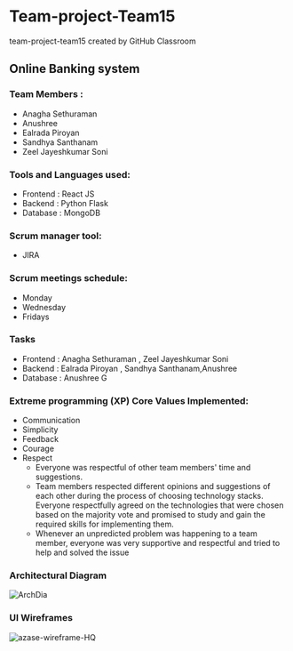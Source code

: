 # Team-project-Team15
team-project-team15 created by GitHub Classroom

## Online Banking system

### Team Members : 
  
  * Anagha Sethuraman
  * Anushree 
  * Ealrada Piroyan
  * Sandhya Santhanam
  * Zeel Jayeshkumar Soni
  
### Tools and Languages used: 
   
  * Frontend : React JS
  * Backend  : Python Flask
  * Database : MongoDB
  
### Scrum manager tool: 
   
  * JIRA
  
### Scrum meetings schedule: 
   
  * Monday     
  * Wednesday
  * Fridays
  
### Tasks 
 
  * Frontend : Anagha Sethuraman , Zeel Jayeshkumar Soni
  * Backend  : Ealrada Piroyan ,  Sandhya Santhanam,Anushree
  * Database : Anushree G
   
### Extreme programming (XP) Core Values Implemented:

  * Communication
  * Simplicity
  * Feedback
  * Courage 
  * Respect
   	* Everyone was respectful of other team members' time and suggestions. 
   	* Team members respected different opinions and suggestions of each other during the process of choosing technology stacks. Everyone respectfully agreed on the technologies that were chosen based on the majority vote and promised to study and gain the required skills for implementing them.
   	* Whenever an unpredicted problem was happening to a team member, everyone was very supportive and respectful and tried to help and solved the issue

	




### Architectural Diagram
![ArchDia](https://user-images.githubusercontent.com/78836467/114156018-fa053280-98d6-11eb-8da6-76a0370bbbc9.jpg)

### UI Wireframes
![azase-wireframe-HQ](https://user-images.githubusercontent.com/43404881/118241183-b612c980-b450-11eb-8f34-6b2f1c0b315d.png)





